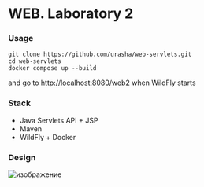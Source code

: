 # WEB. Laboratory 2

### Usage
```
git clone https://github.com/urasha/web-servlets.git
cd web-servlets
docker compose up --build
```
and go to [http://localhost:8080/web2](http://localhost:8080/web2) when WildFly starts

### Stack
- Java Servlets API + JSP
- Maven
- WildFly + Docker
     
### Design
![изображение](https://github.com/user-attachments/assets/786b6d85-16fa-4710-9c64-d40ba3ca66bd)

